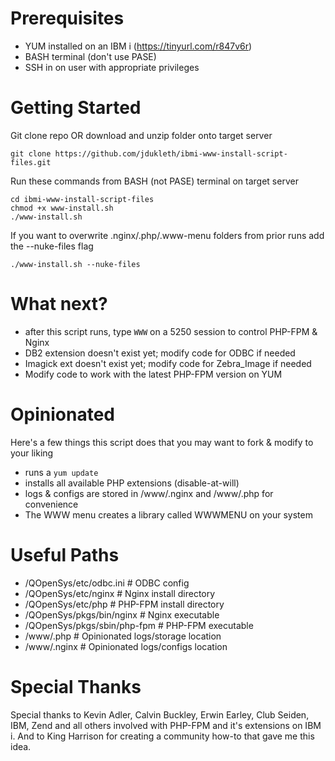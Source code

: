 # Prerequisites

 * YUM installed on an IBM i (https://tinyurl.com/r847v6r)
 * BASH terminal (don't use PASE)
 * SSH in on user with appropriate privileges

# Getting Started

Git clone repo OR download and unzip folder onto target server

```git clone https://github.com/jdukleth/ibmi-www-install-script-files.git```

Run these commands from BASH (not PASE) terminal on target server

```
cd ibmi-www-install-script-files
chmod +x www-install.sh
./www-install.sh
```

If you want to overwrite .nginx/.php/.www-menu folders from prior runs add the --nuke-files flag

```./www-install.sh --nuke-files```

# What next?

* after this script runs, type `WWW` on a 5250 session to control PHP-FPM & Nginx
* DB2 extension doesn't exist yet; modify code for ODBC if needed
* Imagick ext doesn't exist yet; modify code for Zebra_Image if needed
* Modify code to work with the latest PHP-FPM version on YUM

# Opinionated

Here's a few things this script does that you may want to fork & modify to your liking

* runs a `yum update`
* installs all available PHP extensions (disable-at-will)
* logs & configs are stored in /www/.nginx and /www/.php for convenience
* The WWW menu creates a library called WWWMENU on your system

# Useful Paths

* /QOpenSys/etc/odbc.ini          # ODBC config
* /QOpenSys/etc/nginx             # Nginx install directory
* /QOpenSys/etc/php               # PHP-FPM install directory
* /QOpenSys/pkgs/bin/nginx        # Nginx executable
* /QOpenSys/pkgs/sbin/php-fpm     # PHP-FPM executable
* /www/.php                       # Opinionated logs/storage location
* /www/.nginx                     # Opinionated logs/configs location

# Special Thanks

Special thanks to Kevin Adler, Calvin Buckley, Erwin Earley, Club Seiden, IBM, Zend and
all others involved with PHP-FPM and it's extensions on IBM i. And to King Harrison for
creating a community how-to that gave me this idea.
